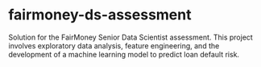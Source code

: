 # fairmoney-ds-assessment
Solution for the FairMoney Senior Data Scientist assessment. This project involves exploratory data analysis, feature engineering, and the development of a machine learning model to predict loan default risk.
